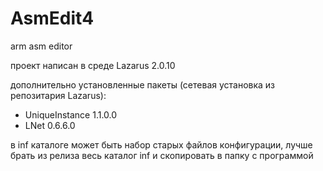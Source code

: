 # AsmEdit4
arm asm editor

проект написан в среде Lazarus 2.0.10

дополнительно установленные пакеты (сетевая установка из репозитария Lazarus):
- UniqueInstance 1.1.0.0
- LNet 0.6.6.0

в inf каталоге может быть набор старых файлов конфигурации, лучше брать из релиза весь каталог inf и скопировать в папку с программой
